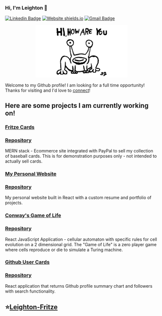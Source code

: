 ### Hi, I'm Leighton 👋
[![Linkedin Badge](https://img.shields.io/badge/-Leighton-blue?style=flat&logo=Linkedin&logoColor=white&link=https://www.linkedin.com/in/leightonfritze/)](https://www.linkedin.com/in/leightonfritze/)
[![Website shields.io](https://img.shields.io/website-up-down-green-red/http/shields.io.svg)](https://leightonfritze.com/)
[![Gmail Badge](https://img.shields.io/badge/-Leighton-c14438?style=flat&logo=Gmail&logoColor=white&link=mailto:LLFritze@gmail.com)](mailto:LLFritze@gmail.com)
<div align="center">
  <img src="https://raw.githubusercontent.com/Lfritze/Lfritze/master/hi.jpg" alt="Album cover by Daniel Johnston" width="60%">
</div>

Welcome to my Github profile! I am looking for a full time opportunity! Thanks for visiting and I'd love to [connect](https://www.linkedin.com/in/leightonfritze/)!

## Here are some projects I am currently working on!
### [Fritze Cards](https://fritze-cards.herokuapp.com/)
### [Repository](https://github.com/Lfritze/jayrow)
MERN stack - Ecommerce site integrated with PayPal to sell my collection of baseball cards. This is for demonstration purposes only - not intended to actually sell cards.
### [My Personal Website](https://leightonfritze.com/)
### [Repository](https://github.com/Lfritze/Web-Project)
My personal website built in React with a custom resume and portfolio of projects.
### [Conway's Game of Life](https://cellular-automata-game-of-life.netlify.app/)
### [Repository](https://github.com/Lfritze/Game)
React JavaScript Application - cellular automaton with specific rules for cell evolution on a 2 dimensional grid. The "Game of Life" is a zero player game where cells reproduce or die to simulate a Turing machine.

### [Github User Cards](https://react-github-user-card-eta.now.sh/)
### [Repository](https://github.com/Lfritze/React-Github-User-Card)
React application that returns Github profile summary chart and followers with search functionality. 

  
## **⭐️[Leighton-Fritze](https://github.com/Lfritze)**






